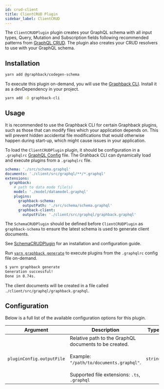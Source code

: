 ```yaml
---
id: crud-client
title: ClientCRUD Plugin
sidebar_label: ClientCRUD
---
```


The `ClientCRUDPlugin` plugin creates your GraphQL schema with all input types, Query, Mutation and Subscription fields following recommended patterns from [GraphQL CRUD](https://graphqlcrud.org/).
The plugin also creates your CRUD resolvers to use with your GraphQL schema.

## Installation

```bash
yarn add @graphback/codegen-schema
```

To execute this plugin on-demand, you will use the [Graphback CLI](../graphback-cli). Install it as a devDependency in your project.

```bash
yarn add -D graphback-cli
```

## Usage

It is recommended to use the Graphback CLI for certain Graphback plugins, such as those that can modify files which your application depends on. This will prevent hidden accidental file modifications that would otherwise happen during start-up, which might cause issues in your application.

To load the `ClientCRUDPlugin` plugin, it should be configuration in a `.graphqlrc` [GraphQL Config](https://graphql-config.com) file. The Grahback CLI can dynamically load and execute plugins from a `.graphqlrc` file.

```yaml title=".graphqlrc"
schema: './src/schema.graphql'
documents: './client/src/graphql/**/*.graphql'
extensions:
  graphback:
    # path to data mode file(s)
    model: './model/datamodel.graphql'
    plugins:
      graphback-schema:
        outputPath: './src/schema/schema.graphql'
      graphback-client:
        outputFile: './client/src/graphql/graphback.graphql'
```

The `SchemaCRUDPlugin` should be defined before `ClientCRUDPlugin` as `graphback-schema` to ensure the latest schema is used to generate client documents.

See [SchemaCRUDPlugin](./schema-crud-plugin) for an installation and configuration guide.

Run [`yarn graphback generate`](../graphback-cli#generate) to execute plugins from the `.graphqlrc` config file on-demand.

```bash
$ yarn graphback generate
Generation successful!
Done in 0.74s.
```

The client documents will be created in a file called `./client/src/graphql/graphback.graphql`.

## Configuration

Below is a full list of the available configuration options for this plugin.

| Argument                    	| Description                                                                 	| Type     	|
|---------------------------	|-----------------------------------------------------------------------------	|----------	|
| `pluginConfig.outputFile` 	| Relative path to the GraphQL documents to be created.<br/><br/> Example: `"/path/to/documents.graphql"`. <br/><br/>Supported file extensions: `.ts`, `.graphql` | `string` 	|
